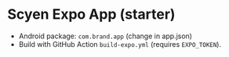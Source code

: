 # Scyen Expo App (starter)
- Android package: `com.brand.app` (change in app.json)
- Build with GitHub Action `build-expo.yml` (requires `EXPO_TOKEN`).
